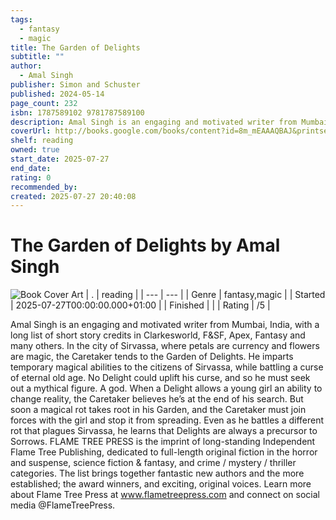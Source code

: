```yaml
---
tags:
  - fantasy
  - magic
title: The Garden of Delights
subtitle: ""
author:
  - Amal Singh
publisher: Simon and Schuster
published: 2024-05-14
page_count: 232
isbn: 1787589102 9781787589100
description: Amal Singh is an engaging and motivated writer from Mumbai, India, with a long list of short story credits in Clarkesworld, F&SF, Apex, Fantasy and many others. In the city of Sirvassa, where petals are currency and flowers are magic, the Caretaker tends to the Garden of Delights. He imparts temporary magical abilities to the citizens of Sirvassa, while battling a curse of eternal old age. No Delight could uplift his curse, and so he must seek out a mythical figure. A god. When a Delight allows a young girl an ability to change reality, the Caretaker believes he’s at the end of his search. But soon a magical rot takes root in his Garden, and the Caretaker must join forces with the girl and stop it from spreading. Even as he battles a different rot that plagues Sirvassa, he learns that Delights are always a precursor to Sorrows. FLAME TREE PRESS is the imprint of long-standing Independent Flame Tree Publishing, dedicated to full-length original fiction in the horror and suspense, science fiction & fantasy, and crime / mystery / thriller categories. The list brings together fantastic new authors and the more established; the award winners, and exciting, original voices. Learn more about Flame Tree Press at www.flametreepress.com and connect on social media @FlameTreePress.
coverUrl: http://books.google.com/books/content?id=8m_mEAAAQBAJ&printsec=frontcover&img=1&zoom=1&source=gbs_api
shelf: reading
owned: true
start_date: 2025-07-27
end_date: 
rating: 0
recommended_by: 
created: 2025-07-27 20:40:08
---
```


# The Garden of Delights by Amal Singh

![Book Cover Art](http://books.google.com/books/content?id=8m_mEAAAQBAJ&printsec=frontcover&img=1&zoom=1&source=gbs_api)
| .   | reading |
| --- | --- |
| Genre | fantasy,magic |
| Started | 2025-07-27T00:00:00.000+01:00 |
| Finished |  |
| Rating | /5 |

Amal Singh is an engaging and motivated writer from Mumbai, India, with a long list of short story credits in Clarkesworld, F&SF, Apex, Fantasy and many others. In the city of Sirvassa, where petals are currency and flowers are magic, the Caretaker tends to the Garden of Delights. He imparts temporary magical abilities to the citizens of Sirvassa, while battling a curse of eternal old age. No Delight could uplift his curse, and so he must seek out a mythical figure. A god. When a Delight allows a young girl an ability to change reality, the Caretaker believes he’s at the end of his search. But soon a magical rot takes root in his Garden, and the Caretaker must join forces with the girl and stop it from spreading. Even as he battles a different rot that plagues Sirvassa, he learns that Delights are always a precursor to Sorrows. FLAME TREE PRESS is the imprint of long-standing Independent Flame Tree Publishing, dedicated to full-length original fiction in the horror and suspense, science fiction & fantasy, and crime / mystery / thriller categories. The list brings together fantastic new authors and the more established; the award winners, and exciting, original voices. Learn more about Flame Tree Press at www.flametreepress.com and connect on social media @FlameTreePress.
